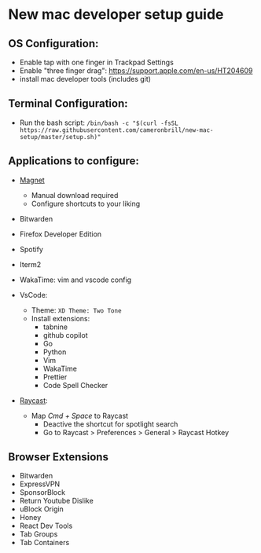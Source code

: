 # New mac developer setup guide

## OS Configuration:

- Enable tap with one finger in Trackpad Settings
- Enable "three finger drag": https://support.apple.com/en-us/HT204609
- install mac developer tools (includes git)

## Terminal Configuration:

- Run the bash script: `/bin/bash -c "$(curl -fsSL https://raw.githubusercontent.com/cameronbrill/new-mac-setup/master/setup.sh)"`

## Applications to configure:

- [Magnet](https://magnet.crowdcafe.com/index.html#download)

  - Manual download required
  - Configure shortcuts to your liking

- Bitwarden

- Firefox Developer Edition

- Spotify

- Iterm2

- WakaTime: vim and vscode config

- VsCode:

  - Theme: `XD Theme: Two Tone`
  - Install extensions:
    - tabnine
    - github copilot
    - Go
    - Python
    - Vim
    - WakaTime
    - Prettier
    - Code Spell Checker

- [Raycast](https://www.raycast.com/):
  - Map _Cmd + Space_ to Raycast
    - Deactive the shortcut for spotlight search
    - Go to Raycast > Preferences > General > Raycast Hotkey

## Browser Extensions

- Bitwarden
- ExpressVPN
- SponsorBlock
- Return Youtube Dislike
- uBlock Origin
- Honey
- React Dev Tools
- Tab Groups
- Tab Containers
